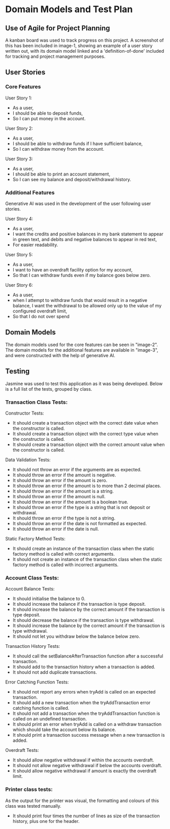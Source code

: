 # Domain Models and Test Plan

## Use of Agile for Project Planning

A kanban board was used to track progress on this project. A screenshot of this has been included in image-1, showing an example of a user story written out, with its domain model linked and a 'definition-of-done' included for tracking and project management purposes.

## User Stories

### Core Features

User Story 1:

- As a user,
- I should be able to deposit funds,
- So I can put money in the account.

User Story 2:

- As a user,
- I should be able to withdraw funds if I have sufficient balance,
- So I can withdraw money from the account.

User Story 3:

- As a user,
- I should be able to print an account statement,
- So I can see my balance and deposit/withdrawal history.

### Additional Features

Generative AI was used in the development of the user following user stories.

User Story 4:

- As a user,
- I want the credits and positive balances in my bank statement to appear in green text, and debits and negative balances to appear in red text,
- For easier readability.

User Story 5:

- As a user,
- I want to have an overdraft facility option for my account,
- So that I can withdraw funds even if my balance goes below zero.

User Story 6:

- As a user,
- when I attempt to withdraw funds that would result in a negative balance, I want the withdrawal to be allowed only up to the value of my configured overdraft limit,
- So that I do not over spend

## Domain Models

The domain models used for the core features can be seen in "image-2". The domain models for the additional features are available in "image-3", and were constructed with the help of generative AI.

## Testing

Jasmine was used to test this application as it was being developed. Below is a full list of the tests, grouped by class.

### Transaction Class Tests:

Constructor Tests:

- It should create a transaction object with the correct date value when the constructor is called.
- It should create a transaction object with the correct type value when the constructor is called.
- It should create a transaction object with the correct amount value when the constructor is called.

Data Validation Tests:

- It should not throw an error if the arguments are as expected.
- It should throw an error if the amount is negative.
- It should throw an error if the amount is zero.
- It should throw an error if the amount is to more than 2 decimal places.
- It should throw an error if the amount is a string.
- It should throw an error if the amount is null.
- It should throw an error if the amount is a boolean true.
- It should throw an error if the type is a string that is not deposit or withdrawal.
- It should throw an error if the type is not a string.
- It should throw an error if the date is not formatted as expected.
- It should throw an error if the date is null.

Static Factory Method Tests:

- It should create an instance of the transaction class when the static factory method is called with correct arguments.
- It should not create an instance of the transaction class when the static factory method is called with incorrect arguments.

### Account Class Tests:

Account Balance Tests:

- It should initialise the balance to 0.
- It should increase the balance if the transaction is type deposit.
- It should increase the balance by the correct amount if the transaction is type deposit.
- It should decrease the balance if the transaction is type withdrawal.
- It should increase the balance by the correct amount if the transaction is type withdrawal.
- It should not let you withdraw below the balance below zero.

Transaction History Tests:

- It should call the setBalanceAfterTransaction function after a successful transaction.
- It should add to the transaction history when a transaction is added.
- It should not add duplicate transactions.

Error Catching Function Tests:

- It should not report any errors when tryAdd is called on an expected transaction.
- It should add a new transaction when the tryAddTransaction error catching function is called.
- It should not add a transaction when the tryAddTransaction function is called on an undefined transaction.
- It should print an error when tryAdd is called on a withdraw transaction which should take the account below its balance.
- It should print a transaction success message when a new transaction is added.

Overdraft Tests:

- It should allow negative withdrawal if within the accounts overdraft.
- It should not allow negative withdrawal if below the accounts overdraft.
- It should allow negative withdrawal if amount is exactly the overdraft limit.

### Printer class tests:

As the output for the printer was visual, the formatting and colours of this class was tested manually.

- It should print four times the number of lines as size of the transaction history, plus one for the header.
